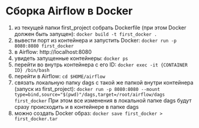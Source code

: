 # Сборка Airflow в Docker

1) из текущей папки first_project собрать Dockerfile (при этом Docker должен быть запущен): ```docker build -t first_docker .```
2) вывести порт из контейнера и запустить Docker: ```docker run -p 8080:8080 first_docker```
3) в Airflow: http://localhost:8080
4) увидеть запущенные контейнеры: ```docker ps```
5) перейти во внутрь контейнера с его ID: ```docker exec -it {CONTAINER ID} /bin/bash```
6) перейти в Airflow: ```cd $HOME/airflow```
7) связать локальную папку dags с такой же папкой внутри контейнера (запуск из first_project): ```docker run -p 8080:8080 --mount type=bind,source="$(pwd)"/dags,target=/root/airflow/dags first_docker```
При этом все изменения в локальной папке dags будут сразу происходить и в контейнере в папке dags
8) можно создать Docker образ: ```docker save first_docker > first_docker.tar```

